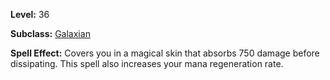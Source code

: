 <!-- TITLE: Spell: Force Shield -->
<!-- SUBTITLE:  -->

**Level:** 36

**Subclass:** [Galaxian](galaxian)

**Spell Effect:** Covers you in a magical skin that absorbs 750 damage before dissipating. This spell also increases your mana regeneration rate.